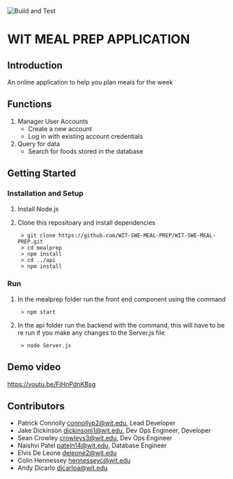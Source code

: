 ![Build and Test](https://github.com/drphamwit/swe-sample-project-github-repo/workflows/Build%20and%20Test/badge.svg)

# WIT MEAL PREP APPLICATION

## Introduction

An online application to help you plan meals for the week

## Functions
1. Manager User Accounts
	* Create a new account
	* Log in with existing account credentials
2. Query for data
	* Search for foods stored in the database 

## Getting Started
### Installation and Setup

1. Install Node.js 
2. Clone this repositoary and install dependencies 

		> git clone https://github.com/WIT-SWE-MEAL-PREP/WIT-SWE-MEAL-PREP.git
		> cd mealprep
		> npm install
		> cd ../api
		> npm install

### Run

1. In the mealprep folder run the front end component using the command 

		> npm start

2. In the api folder run the backend with the command, this will have to be re run if you make any changes to the Server.js file 
 
		> node Server.js


## Demo video

https://youtu.be/FjHnPdnKBsg

## Contributors

* Patrick Connolly connollyp2@wit.edu, Lead Developer
* Jake Dickinson dickinsonj1@wit.edu, Dev Ops Engineer, Developer
* Sean Crowley crowleys3@wit.edu, Dev Ops Engineer
* Naishvi Patel pateln14@wit.edu, Database Engineer 
* Elvis De Leone deleone2@wit.edu 
* Colin Hennessey hennesseyc@wit.edu
* Andy Dicarlo dicarloa@wit.edu

